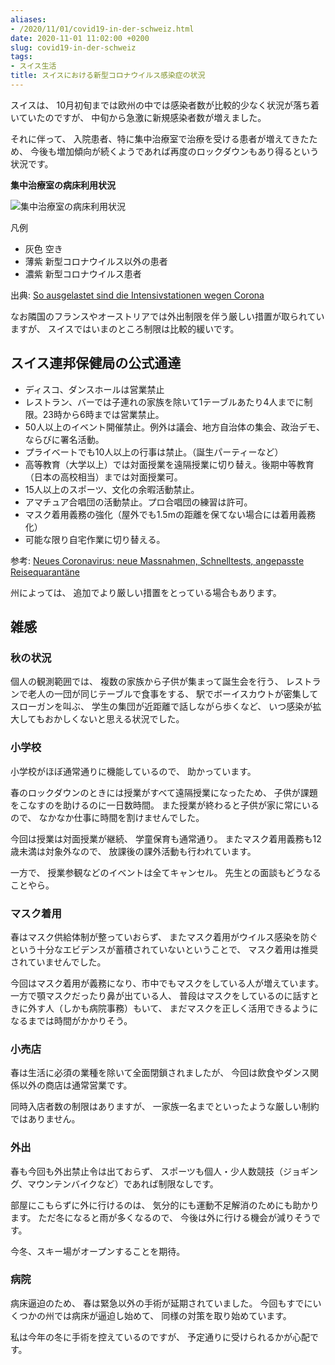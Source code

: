 ```yaml
---
aliases:
- /2020/11/01/covid19-in-der-schweiz.html
date: 2020-11-01 11:02:00 +0200
slug: covid19-in-der-schweiz
tags:
- スイス生活
title: スイスにおける新型コロナウイルス感染症の状況
---
```

スイスは、
10月初旬までは欧州の中では感染者数が比較的少なく状況が落ち着いていたのですが、
中旬から急激に新規感染者数が増えました。

それに伴って、
入院患者、特に集中治療室で治療を受ける患者が増えてきたため、
今後も増加傾向が続くようであれば再度のロックダウンもあり得るという状況です。

**集中治療室の病床利用状況**

![集中治療室の病床利用状況](/assets/2020/11/covid19-in-der-schweiz/Auslastung_Betten_auf_Intensivstationen.png)

凡例
* 灰色 空き
* 薄紫 新型コロナウイルス以外の患者
* 濃紫 新型コロナウイルス患者

出典: [So ausgelastet sind die Intensivstationen wegen Corona](https://www.srf.ch/news/schweiz/corona-grafiken-so-ausgelastet-sind-die-intensivstationen-wegen-corona)


なお隣国のフランスやオーストリアでは外出制限を伴う厳しい措置が取られていますが、
スイスではいまのところ制限は比較的緩いです。

## スイス連邦保健局の公式通達

* ディスコ、ダンスホールは営業禁止
* レストラン、バーでは子連れの家族を除いて1テーブルあたり4人までに制限。23時から6時までは営業禁止。
* 50人以上のイベント開催禁止。例外は議会、地方自治体の集会、政治デモ、ならびに署名活動。
* プライベートでも10人以上の行事は禁止。（誕生パーティーなど）
* 高等教育（大学以上）では対面授業を遠隔授業に切り替え。後期中等教育（日本の高校相当）までは対面授業可。
* 15人以上のスポーツ、文化の余暇活動禁止。
* アマチュア合唱団の活動禁止。プロ合唱団の練習は許可。
* マスク着用義務の強化（屋外でも1.5mの距離を保てない場合には着用義務化）
* 可能な限り自宅作業に切り替える。

参考: [Neues Coronavirus: neue Massnahmen, Schnelltests, angepasste Reisequarantäne](https://www.bag.admin.ch/bag/de/home/das-bag/aktuell/news/news-28-10-2020.html)

州によっては、
追加でより厳しい措置をとっている場合もあります。

## 雑感

### 秋の状況

個人の観測範囲では、
複数の家族から子供が集まって誕生会を行う、
レストランで老人の一団が同じテーブルで食事をする、
駅でボーイスカウトが密集してスローガンを叫ぶ、
学生の集団が近距離で話しながら歩くなど、
いつ感染が拡大してもおかしくないと思える状況でした。

### 小学校

小学校がほぼ通常通りに機能しているので、
助かっています。

春のロックダウンのときには授業がすべて遠隔授業になったため、
子供が課題をこなすのを助けるのに一日数時間。
また授業が終わると子供が家に常にいるので、
なかなか仕事に時間を割けませんでした。

今回は授業は対面授業が継続、
学童保育も通常通り。
またマスク着用義務も12歳未満は対象外なので、
放課後の課外活動も行われています。

一方で、
授業参観などのイベントは全てキャンセル。
先生との面談もどうなることやら。

### マスク着用

春はマスク供給体制が整っていおらず、
またマスク着用がウイルス感染を防ぐという十分なエビデンスが蓄積されていないということで、
マスク着用は推奨されていませんでした。

今回はマスク着用が義務になり、市中でもマスクをしている人が増えています。
一方で顎マスクだったり鼻が出ている人、
普段はマスクをしているのに話すときに外す人（しかも病院事務）もいて、
まだマスクを正しく活用できるようになるまでは時間がかかりそう。

### 小売店

春は生活に必須の業種を除いて全面閉鎖されましたが、
今回は飲食やダンス関係以外の商店は通常営業です。

同時入店者数の制限はありますが、
一家族一名までといったような厳しい制約ではありません。

### 外出

春も今回も外出禁止令は出ておらず、
スポーツも個人・少人数競技（ジョギング、マウンテンバイクなど）であれば制限なしです。

部屋にこもらずに外に行けるのは、
気分的にも運動不足解消のためにも助かります。
ただ冬になると雨が多くなるので、
今後は外に行ける機会が減りそうです。

今冬、スキー場がオープンすることを期待。

### 病院

病床逼迫のため、
春は緊急以外の手術が延期されていました。
今回もすでにいくつかの州では病床が逼迫し始めて、
同様の対策を取り始めています。

私は今年の冬に手術を控えているのですが、
予定通りに受けられるかが心配です。
